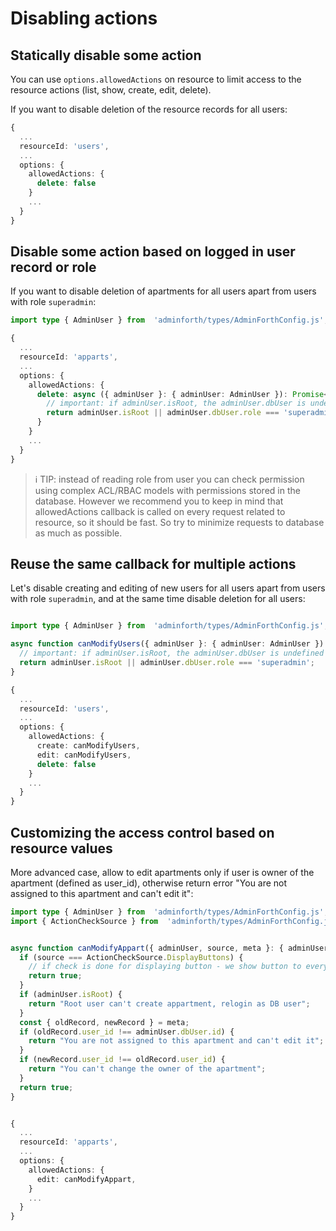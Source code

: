 
# Disabling actions


## Statically disable some action

You can use `options.allowedActions` on resource to limit access to the resource actions (list, show, create, edit, delete).

If you want to disable deletion of the resource records for all users:

```ts
{
  ...
  resourceId: 'users',
  ...
  options: {
    allowedActions: {
      delete: false
    }
    ...
  }
}
```

## Disable some action based on logged in user record or role

If you want to disable deletion of apartments for all users apart from users with role `superadmin`:

```ts
import type { AdminUser } from  'adminforth/types/AdminForthConfig.js';

{
  ...
  resourceId: 'apparts',
  ...
  options: {
    allowedActions: {
      delete: async ({ adminUser }: { adminUser: AdminUser }): Promise<boolean> => {
        // important: if adminUser.isRoot, the adminUser.dbUser is undefined
        return adminUser.isRoot || adminUser.dbUser.role === 'superadmin';
      }
    }
    ...
  }
}
```

> ℹ️ TIP: instead of reading role from user you can check permission using complex ACL/RBAC models with permissions stored in the database.
> However we recommend you to keep in mind that allowedActions callback is called on every request related to resource, so it should be fast.
> So try to minimize requests to database as much as possible.

## Reuse the same callback for multiple actions

Let's disable creating and editing of new users for all users apart from users with role `superadmin`, and at the same time disable deletion for all users:

```ts

import type { AdminUser } from  'adminforth/types/AdminForthConfig.js';

async function canModifyUsers({ adminUser }: { adminUser: AdminUser }): boolean {
  // important: if adminUser.isRoot, the adminUser.dbUser is undefined
  return adminUser.isRoot || adminUser.dbUser.role === 'superadmin';
}

{
  ...
  resourceId: 'users',
  ...
  options: {
    allowedActions: {
      create: canModifyUsers,
      edit: canModifyUsers,
      delete: false
    }
    ...
  }
}
```

## Customizing the access control based on resource values

More advanced case, allow to edit apartments only if user is owner of the apartment (defined as user_id), otherwise return error
"You are not assigned to this apartment and can't edit it":

```ts
import type { AdminUser } from  'adminforth/types/AdminForthConfig.js';
import { ActionCheckSource } from  'adminforth/types/AdminForthConfig.js';


async function canModifyAppart({ adminUser, source, meta }: { adminUser: AdminUser, meta: any, source: ActionCheckSource }): Promise<boolean | string> {
  if (source === ActionCheckSource.DisplayButtons) {
    // if check is done for displaying button - we show button to everyone
    return true; 
  }
  if (adminUser.isRoot) {
    return "Root user can't create appartment, relogin as DB user"; 
  }
  const { oldRecord, newRecord } = meta;
  if (oldRecord.user_id !== adminUser.dbUser.id) {
    return "You are not assigned to this apartment and can't edit it";
  }
  if (newRecord.user_id !== oldRecord.user_id) {
    return "You can't change the owner of the apartment";
  }
  return true;
}


{
  ...
  resourceId: 'apparts',
  ...
  options: {
    allowedActions: {
      edit: canModifyAppart,
    }
    ...
  }
}
```